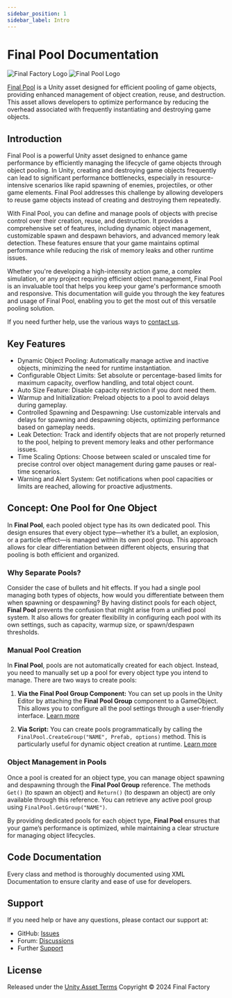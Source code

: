 ```yaml
---
sidebar_position: 1
sidebar_label: Intro
---
```

# Final Pool Documentation

![Final Factory Logo](https://static.wixstatic.com/media/880a29_adf69d1f5217420c946012af55973e12~mv2.png)  ![Final Pool Logo](https://static.wixstatic.com/media/880a29_32d6220e763b4eff8b9a74a4f0f011bb~mv2.png)



[Final Pool](https://finalfactory.de/unity-asset-pool) is a Unity asset designed for efficient pooling of game objects, providing enhanced management of object creation, reuse, and destruction. This asset allows developers to optimize performance by reducing the overhead associated with frequently instantiating and destroying game objects.

## Introduction

Final Pool is a powerful Unity asset designed to enhance game performance by efficiently managing the lifecycle of game objects through object pooling. In Unity, creating and destroying game objects frequently can lead to significant performance bottlenecks, especially in resource-intensive scenarios like rapid spawning of enemies, projectiles, or other game elements. Final Pool addresses this challenge by allowing developers to reuse game objects instead of creating and destroying them repeatedly.

With Final Pool, you can define and manage pools of objects with precise control over their creation, reuse, and destruction. It provides a comprehensive set of features, including dynamic object management, customizable spawn and despawn behaviors, and advanced memory leak detection. These features ensure that your game maintains optimal performance while reducing the risk of memory leaks and other runtime issues.

Whether you're developing a high-intensity action game, a complex simulation, or any project requiring efficient object management, Final Pool is an invaluable tool that helps you keep your game's performance smooth and responsive. This documentation will guide you through the key features and usage of Final Pool, enabling you to get the most out of this versatile pooling solution.

If you need further help, use the various ways to [contact us](#support).

## Key Features
- Dynamic Object Pooling: Automatically manage active and inactive objects, minimizing the need for runtime instantiation.
- Configurable Object Limits: Set absolute or percentage-based limits for maximum capacity, overflow handling, and total object count.
- Auto Size Feature: Disable capacity restriction if you dont need them.
- Warmup and Initialization: Preload objects to a pool to avoid delays during gameplay.
- Controlled Spawning and Despawning: Use customizable intervals and delays for spawning and despawning objects, optimizing performance based on gameplay needs.
- Leak Detection: Track and identify objects that are not properly returned to the pool, helping to prevent memory leaks and other performance issues.
- Time Scaling Options: Choose between scaled or unscaled time for precise control over object management during game pauses or real-time scenarios.
- Warning and Alert System: Get notifications when pool capacities or limits are reached, allowing for proactive adjustments.

## Concept: One Pool for One Object

In **Final Pool**, each pooled object type has its own dedicated pool. This design ensures that every object type—whether it’s a bullet, an explosion, or a particle effect—is managed within its own pool group. This approach allows for clear differentiation between different objects, ensuring that pooling is both efficient and organized.

### Why Separate Pools?

Consider the case of bullets and hit effects. If you had a single pool managing both types of objects, how would you differentiate between them when spawning or despawning? By having distinct pools for each object, **Final Pool** prevents the confusion that might arise from a unified pool system. It also allows for greater flexibility in configuring each pool with its own settings, such as capacity, warmup size, or spawn/despawn thresholds.

### Manual Pool Creation

In **Final Pool**, pools are not automatically created for each object. Instead, you need to manually set up a pool for every object type you intend to manage. There are two ways to create pools:

1. **Via the Final Pool Group Component:** You can set up pools in the Unity Editor by attaching the **Final Pool Group** component to a GameObject. This allows you to configure all the pool settings through a user-friendly interface. [Learn more](https://docs.finalfactory.de/docs/pool/groups)
   
2. **Via Script:** You can create pools programmatically by calling the `FinalPool.CreateGroup("NAME", Prefab, options)` method. This is particularly useful for dynamic object creation at runtime. [Learn more](https://docs.finalfactory.de/docs/pool/scripting)

### Object Management in Pools

Once a pool is created for an object type, you can manage object spawning and despawning through the **Final Pool Group** reference. The methods `Get()` (to spawn an object) and `Return()` (to despawn an object) are only available through this reference. You can retrieve any active pool group using `FinalPool.GetGroup("NAME")`.

By providing dedicated pools for each object type, **Final Pool** ensures that your game’s performance is optimized, while maintaining a clear structure for managing object lifecycles.

## Code Documentation

Every class and method is thoroughly documented using XML Documentation to ensure clarity and ease of use for developers.

## Support

If you need help or have any questions, please contact our support at:

- GitHub: [Issues](https://github.com/FinalFactory/FinalPool/issues)
- Forum: [Discussions](https://github.com/FinalFactory/FinalPool/discussions)
- Further [Support](./../support)

## License

Released under the <a href="https://unity.com/legal/as-terms" target="_blank">Unity Asset Terms</a>
Copyright © 2024 Final Factory